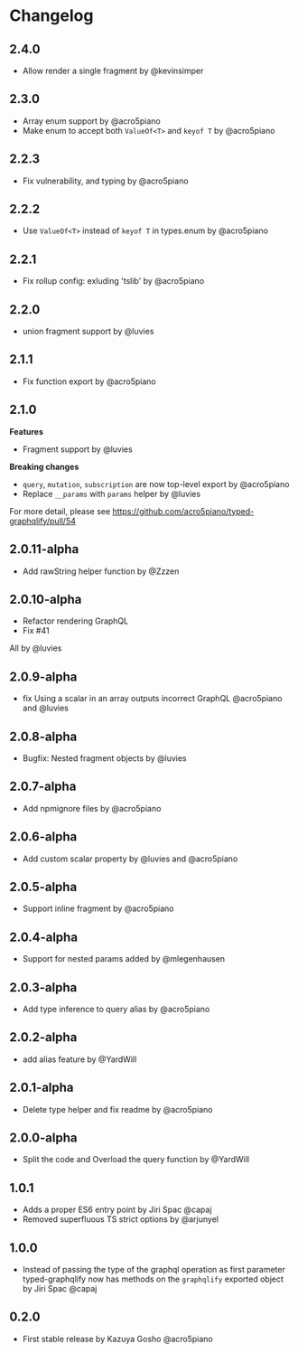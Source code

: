 # Changelog

## 2.4.0

- Allow render a single fragment by @kevinsimper

## 2.3.0

- Array enum support by @acro5piano
- Make enum to accept both `ValueOf<T>` and `keyof T` by @acro5piano

## 2.2.3

- Fix vulnerability, and typing by @acro5piano

## 2.2.2

- Use `ValueOf<T>` instead of `keyof T` in types.enum by @acro5piano

## 2.2.1

- Fix rollup config: exluding 'tslib' by @acro5piano

## 2.2.0

- union fragment support by @luvies

## 2.1.1

- Fix function export by @acro5piano

## 2.1.0

**Features**

- Fragment support by @luvies

**Breaking changes**

- `query`, `mutation`, `subscription` are now top-level export by @acro5piano
- Replace `__params` with `params` helper by @luvies

For more detail, please see https://github.com/acro5piano/typed-graphqlify/pull/54

## 2.0.11-alpha

- Add rawString helper function by @Zzzen

## 2.0.10-alpha

- Refactor rendering GraphQL
- Fix #41

All by @luvies

## 2.0.9-alpha

- fix Using a scalar in an array outputs incorrect GraphQL @acro5piano and @luvies

## 2.0.8-alpha

- Bugfix: Nested fragment objects by @luvies

## 2.0.7-alpha

- Add npmignore files by @acro5piano

## 2.0.6-alpha

- Add custom scalar property by @luvies and @acro5piano

## 2.0.5-alpha

- Support inline fragment by @acro5piano

## 2.0.4-alpha

- Support for nested params added by @mlegenhausen

## 2.0.3-alpha

- Add type inference to query alias by @acro5piano

## 2.0.2-alpha

- add alias feature by @YardWill

## 2.0.1-alpha

- Delete type helper and fix readme by @acro5piano

## 2.0.0-alpha

- Split the code and Overload the query function by @YardWill

## 1.0.1

- Adds a proper ES6 entry point by Jiri Spac @capaj
- Removed superfluous TS strict options by @arjunyel

## 1.0.0

- Instead of passing the type of the graphql operation as first parameter typed-graphqlify now has methods on the `graphqlify` exported object by Jiri Spac @capaj

## 0.2.0

- First stable release by Kazuya Gosho @acro5piano
